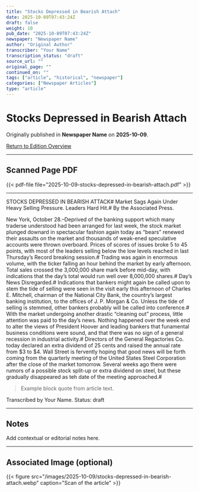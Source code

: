 ```yaml
---
title: "Stocks Depressed in Bearish Attach"
date: 2025-10-09T07:43:24Z
draft: false
weight: 10
pub_date: "2025-10-09T07:43:24Z"
newspaper: "Newspaper Name"
author: "Original Author"
transcriber: "Your Name"
transcription_status: "draft"
source_url: ""
original_page: ""
continued_on: ""
tags: ["article", "historical", "newspaper"]
categories: ["Newspaper Articles"]
type: "article"
---
```


# Stocks Depressed in Bearish Attach

Originally published in **Newspaper Name** on **2025-10-09**.

[Return to Edition Overview](../)

---

## Scanned Page PDF

{{< pdf-file file="2025-10-09-stocks-depressed-in-bearish-attach.pdf" >}}

---


STOCKS DEPRESSED IN BEARISH ATTACK#
Market Sags Again Under Heavy Selling Pressure. Leaders Hard Hit.#
By the Associated Press.

New York, October 28.–Deprived of the banking support which many traderse understood had been arranged for last week, the stock market plunged downard in spectacular fashion again today as “bears” renewed their assaults on the market and thousands of weak-ened speculative accounts were thrown overboard. Prices of scores of issues broke 5 to 45 points, with most of the leaders selling below the low levels reached in last Thursday’s Record breaking session.#
Trading was again in enormous volume, with the ticker falling an hour behind the market by early afternoon. Total sales crossed the 3,000,000 share mark before mid-day, with indications that the day’s total would run well over 8,000,000 shares.#
Day’s News Disregarded.#
Indications that bankers might again be called upon to stem the tide of selling were seen in the visit early this afternoon of Charles E. Mitchell, chairman of the National City Bank, the country’s largest banking institution, to the offices of J. P. Morgan & Co. Unless the tide of selling is stemmed, other bankers probably will be called into conference.#
With the market undergoing another drastic “cleaning out” process, little attention was paid to the day’s news. Nothing happened over the week end to alter the views of President Hoover and leading bankers that funamental business conditions were sound, and that there was no sign of a general recession in industrial activity.#
Directors of the General Regactories Co. today declared an extra dividend of 25 cents and raised the annual rate from $3 to $4. Wall Street is fervently hoping that good news will be forth coming from the quarterly meeting of the United States Steel Corporation after the close of the market tomorrow. Several weeks ago there were rumors of a possible stock split-up or extra dividend on steel, but these gradually disappeared as teh date of the meeting approached.#

> Example block quote from article text.

Transcribed by Your Name. Status: draft

---

## Notes

Add contextual or editorial notes here.

---

## Associated Image (optional)

{{< figure src="/images/2025-10-09/stocks-depressed-in-bearish-attach.webp" caption="Scan of the article" >}}
